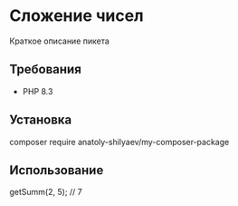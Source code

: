 # Сложение чисел

Краткое описание пикета

## Требования

- PHP 8.3

## Установка

composer require anatoly-shilyaev/my-composer-package

## Использование

<?php

$summ = new Summ();
echo $summ->getSumm(2, 5); // 7
